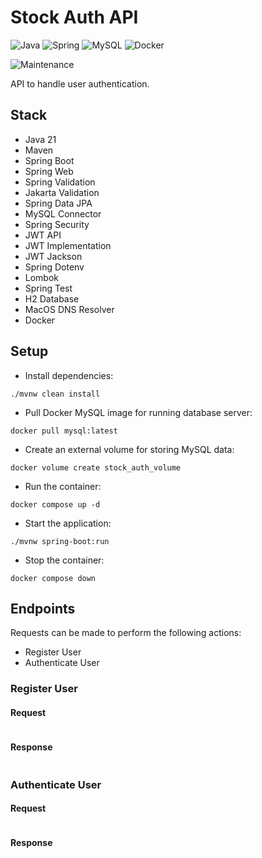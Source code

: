 # Stock Auth API

![Java](https://img.shields.io/badge/java-%23ED8B00.svg?style=for-the-badge&logo=openjdk&logoColor=white) ![Spring](https://img.shields.io/badge/spring-%236DB33F.svg?style=for-the-badge&logo=spring&logoColor=white) ![MySQL](https://img.shields.io/badge/mysql-4479A1.svg?style=for-the-badge&logo=mysql&logoColor=white) ![Docker](https://img.shields.io/badge/docker-%230db7ed.svg?style=for-the-badge&logo=docker&logoColor=white)

![Maintenance](https://img.shields.io/badge/Maintained%3F-yes-green.svg)

API to handle user authentication.

## Stack

- Java 21
- Maven
- Spring Boot
- Spring Web
- Spring Validation
- Jakarta Validation
- Spring Data JPA
- MySQL Connector
- Spring Security
- JWT API
- JWT Implementation
- JWT Jackson
- Spring Dotenv
- Lombok
- Spring Test
- H2 Database
- MacOS DNS Resolver
- Docker

## Setup

- Install dependencies:

```
./mvnw clean install
```

- Pull Docker MySQL image for running database server:

```
docker pull mysql:latest
```

- Create an external volume for storing MySQL data:

```
docker volume create stock_auth_volume
```

- Run the container:

```
docker compose up -d
```

- Start the application:

```
./mvnw spring-boot:run
```

- Stop the container:

```
docker compose down
```

## Endpoints

Requests can be made to perform the following actions:

- Register User
- Authenticate User

### Register User

#### Request

```

```

#### Response

```

```

### Authenticate User

#### Request

```

```

#### Response

```

```
